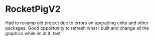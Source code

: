 # RocketPigV2
Had to revamp old project due to errors on upgrading unity and other packages. Good opportunity to refresh what I built and change all the graphics while im at it.
test
